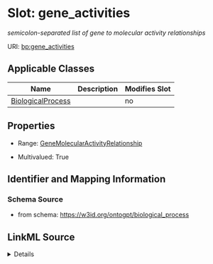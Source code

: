 

# Slot: gene_activities


_semicolon-separated list of gene to molecular activity relationships_



URI: [bp:gene_activities](http://w3id.org/ontogpt/biological-process-templategene_activities)



<!-- no inheritance hierarchy -->





## Applicable Classes

| Name | Description | Modifies Slot |
| --- | --- | --- |
| [BiologicalProcess](BiologicalProcess.md) |  |  no  |







## Properties

* Range: [GeneMolecularActivityRelationship](GeneMolecularActivityRelationship.md)

* Multivalued: True





## Identifier and Mapping Information







### Schema Source


* from schema: https://w3id.org/ontogpt/biological_process




## LinkML Source

<details>
```yaml
name: gene_activities
description: semicolon-separated list of gene to molecular activity relationships
from_schema: https://w3id.org/ontogpt/biological_process
rank: 1000
multivalued: true
alias: gene_activities
owner: BiologicalProcess
domain_of:
- BiologicalProcess
range: GeneMolecularActivityRelationship

```
</details>